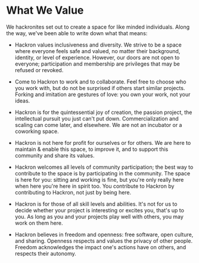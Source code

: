 What We Value
=============

We hackronites set out to create a space for like minded individuals. Along the
way, we've been able to write down what that means:

- Hackron values inclusiveness and diversity. We strive to be a space where
  everyone feels safe and valued, no matter their background, identity, or level
  of experience. However, our doors are not open to everyone; participation and
  membership are privileges that may be refused or revoked.

- Come to Hackron to work and to collaborate. Feel free to choose who you work
  with, but do not be surprised if others start similar projects. Forking and
  imitation are gestures of love: you own your work, not your ideas.

- Hackron is for the quintessential joy of creation, the passion project, the
  intellectual pursuit you just can't put down. Commercialization and scaling
  can come later, and elsewhere. We are not an incubator or a coworking space.

- Hackron is not here for profit for ourselves or for others. We are here to
  maintain & enable this space, to improve it, and to support this community and
  share its values.

- Hackron welcomes all levels of community participation; the best way to
  contribute to the space is by participating in the community. The space is
  here for you: sitting and working is fine, but you're only really here when
  here you're here in spirit too. You contribute to Hackron by contributing to
  Hackron, not just by being here.

- Hackron is for those of all skill levels and abilities. It's not for us to
  decide whether your project is interesting or excites you, that's up to you.
  As long as you and your projects play well with others, you may work on them
  here.

- Hackron believes in freedom and openness: free software, open culture, and
  sharing. Openness respects and values the privacy of other people. Freedom
  acknowledges the impact one's actions have on others, and respects their
  autonomy.
